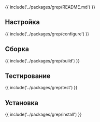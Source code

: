 {{ include('../packages/grep/README.md') }}

## Настройка

{{ include('../packages/grep/configure') }}

## Сборка

{{ include('../packages/grep/build') }}

## Тестирование

{{ include('../packages/grep/test') }}

## Установка

{{ include('../packages/grep/install') }}


